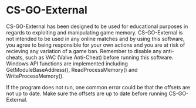 # CS-GO-External

CS-GO-External has been designed to be used for educational purposes in regards to exploiting and manipulating game memory. CS-GO-External is not intended to be used in any online matches and by using this software, you agree to being responsible for your own actions and you are at risk of recieving any variation of a game ban. Remember to disable any anti-cheats, such as VAC (Valve Anti-Cheat) before running this software. Windows API functions are implemented including GetModuleBaseAddress(), ReadProcessMemory() and WriteProcessMemory().

If the program does not run, one common error could be that the offsets are not up to date. Make sure the offsets are up to date before running CS-GO-External.
